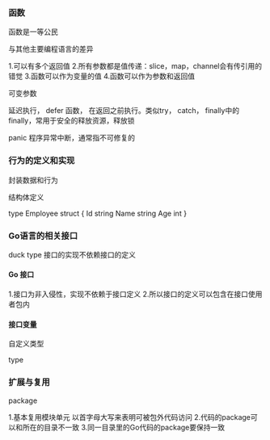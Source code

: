 ### 函数

函数是一等公民

与其他主要编程语言的差异

1.可以有多个返回值
2.所有参数都是值传递：slice，map，channel会有传引用的错觉
3.函数可以作为变量的值
4.函数可以作为参数和返回值

可变参数

延迟执行， defer 函数， 在返回之前执行。类似try， catch， finally中的finally，常用于安全的释放资源，释放锁

panic 程序异常中断，通常指不可修复的

### 行为的定义和实现

封装数据和行为

结构体定义

type Employee struct {
  Id string
  Name string
  Age int
}

### Go语言的相关接口

duck type 接口的实现不依赖接口的定义


#### Go 接口

1.接口为非入侵性，实现不依赖于接口定义
2.所以接口的定义可以包含在接口使用者包内

#### 接口变量

自定义类型

type 

### 扩展与复用

package

1.基本复用模块单元
  以首字母大写来表明可被包外代码访问
2.代码的package可以和所在的目录不一致
3.同一目录里的Go代码的package要保持一致




